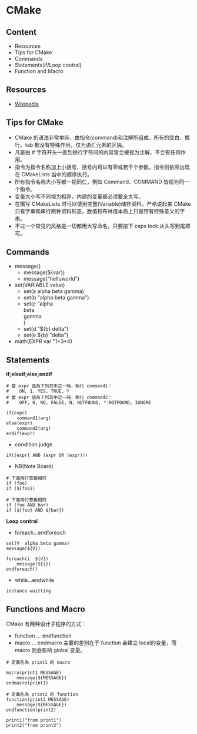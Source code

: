 CMake
=====

## Content
- Resources
- Tips for CMake
- Commands
- Statements(if/Loop contral)
- Function and Macro

## Resources
- [Wikipedia](http://zh.wikibooks.org/zh-cn/CMake_%E5%85%A5%E9%96%80)

## Tips for CMake
- CMake 的语法非常单纯，由指令(command)和注解所组成，所有的空白、换行、tab 都没有特殊作用，仅为语汇元素的区隔。
- 凡是由 # 字符开头一直到换行字符间的内容皆会被视为注解，不会有任何作用。
- 指令为指令名称加上小括号，括号内可以有零或若干个参数，指令则依照出现在 CMakeLists 当中的顺序执行。
- 所有指令名称大小写都一视同仁，例如 Command、COMMAND 皆视为同一个指令。
- 变量大小写不同视为相异，内建的变量都必须要全大写。
- 在撰写 CMakeLists 时可以使用变量(Variable)储存资料，严格说起来 CMake 只有字串和串行两种资料形态，数值和布林值本质上只是带有特殊意义的字串。
- 不过一个常见的风格是一切都用大写命名，只要按下 caps lock 从头写到尾即可。

## Commands
- message()
	- message(${var})
	- message("helloworld")
- set(VARIABLE value)
	- set(a alpha beta gamma)
	- set(b "alpha beta gamma")
	- set(c "alpha\
		beta\
		gamma\
		)
	- set(d "${b} delta")
	- set(e ${b} "delta")
- math(EXPR var "1+3*4)

## Statements
**if;elseif;else;endif**

```
# 當 expr 值為下列其中之一時，執行 command1：
#    ON, 1, YES, TRUE, Y
# 當 expr 值為下列其中之一時，執行 command2：
#    OFF, 0, NO, FALSE, N, NOTFOUND, *-NOTFOUND, IGNORE 

if(expr)
	command1(arg)
else(expr)
	command2(arg)
endif(expr) 
```

* condition judge

```
if((expr) AND (expr OR (expr)))
```

* NB(Note Board)

```
# 下面兩行意義相同
if (foo)
if (${foo})

# 下面兩行意義相同
if (foo AND bar)
if (${foo} AND ${bar})
```

**Loop contral**
* foreach...endforeach

```
set(V  alpha beta gamma)
message(${V})

foreach(i  ${V})
	message(${i})
endforeach() 
```

* while...endwhile

```
instance waitting
```

## Functions and Macro
CMake 有两种设计子程序的方式：
* function ... endfunction
* macro ... endmacro
主要的差别在于 function 会建立 local的变量，而 macro 则会影响 global 变量。

```
# 定義名為 print1 的 macro 

macro(print1 MESSAGE)
	message(${MESSAGE})
endmacro(print1)

# 定義名為 print2 的 function
function(print2 MESSAGE)
	message(${MESSAGE})
endfunction(print2) 

print1("from print1")
print2("from print2")
```

